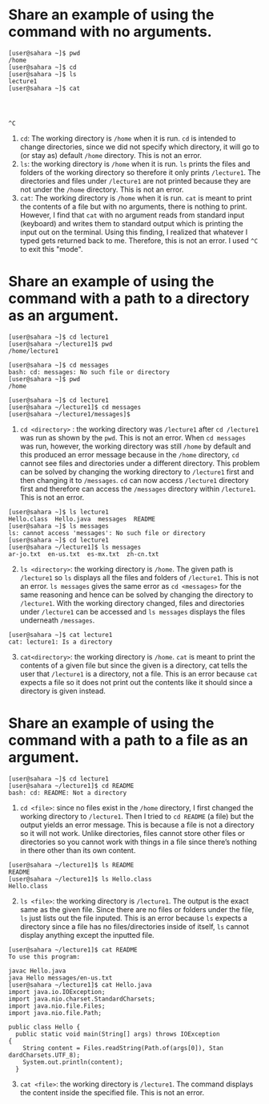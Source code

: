 # Share an example of using the command with no arguments.
```
[user@sahara ~]$ pwd
/home
[user@sahara ~]$ cd
[user@sahara ~]$ ls
lecture1
[user@sahara ~]$ cat




^C
```
1. ```cd```: The working directory is ```/home``` when it is run. ```cd``` is intended to change directories, since we did not specify which directory, it will go to (or stay as) default ```/home``` directory. This is not an error.
2. ```ls```: the working directory is ```/home``` when it is run. ```ls``` prints the files and folders of the working directory so therefore it only prints ```/lecture1```. The directories and files under ```/lecture1``` are not printed because they are not under the ```/home``` directory. This is not an error.
3. ```cat```: The working directory is ```/home``` when it is run. ```cat``` is meant to print the contents of a file but with no arguments, there is nothing to print. However, I find that ```cat``` with no argument reads from standard input (keyboard) and writes them to standard output which is printing the input out on the terminal. Using this finding, I realized that whatever I typed gets returned back to me. Therefore, this is not an error. I used ```^C``` to exit this "mode".


# Share an example of using the command with a path to a directory as an argument.
```
[user@sahara ~]$ cd lecture1
[user@sahara ~/lecture1]$ pwd
/home/lecture1
```
```
[user@sahara ~]$ cd messages
bash: cd: messages: No such file or directory
[user@sahara ~]$ pwd
/home
```
```
[user@sahara ~]$ cd lecture1
[user@sahara ~/lecture1]$ cd messages
[user@sahara ~/lecture1/messages]$ 
```
1. ```cd <directory>``` : the working directory was ```/lecture1``` after ```cd /lecture1``` was run as shown by the ```pwd```. This is not an error. When ```cd messages``` was run, however, the working directory was still ```/home``` by default and this produced an error message because in the ```/home``` directory, ```cd``` cannot see files and directories under a different directory. This problem can be solved by changing the working directory to ```/lecture1``` first and then changing it to ```/messages```. ```cd``` can now access ```/lecture1``` directory first and therefore can access the ```/messages``` directory within ```/lecture1```. This is not an error. 
```
[user@sahara ~]$ ls lecture1
Hello.class  Hello.java  messages  README
[user@sahara ~]$ ls messages
ls: cannot access 'messages': No such file or directory
[user@sahara ~]$ cd lecture1
[user@sahara ~/lecture1]$ ls messages
ar-jo.txt  en-us.txt  es-mx.txt  zh-cn.txt
```
2. ```ls <directory>```: the working directory is ```/home```. The given path is ```/lecture1``` so ```ls``` displays all the files and folders of ```/lecture1```. This is not an error. ```ls messages``` gives the same error as ```cd <messages>``` for the same reasoning and hence can be solved by changing the directory to ```/lecture1```. With the working directory changed, files and directories under ```/lecture1``` can be accessed and ```ls messages``` displays the files underneath ```/messages```. 
```
[user@sahara ~]$ cat lecture1
cat: lecture1: Is a directory
```
3. ```cat<directory>```: the working directory is ```/home```. ```cat``` is meant to print the contents of a given file but since the given is a directory, cat tells the user that ```/lecture1``` is a directory, not a file. This is an error because ```cat``` expects a file so it does not print out the contents like it should since a directory is given instead. 


# Share an example of using the command with a path to a file as an argument.

```
[user@sahara ~]$ cd lecture1
[user@sahara ~/lecture1]$ cd README
bash: cd: README: Not a directory

```
1. ```cd <file>```: since no files exist in the ```/home``` directory, I first changed the working directory to ```/lecture1```. Then I tried to ```cd README``` (a file) but the output yields an error message. This is because a file is not a directory so it will not work. Unlike directories, files cannot store other files or directories so you cannot work with things in a file since there’s nothing in there other than its own content.

```
[user@sahara ~/lecture1]$ ls README
README
[user@sahara ~/lecture1]$ ls Hello.class
Hello.class
```
2. ```ls <file>```: the working directory is ```/lecture1```. The output is the exact same as the given file. Since there are no files or folders under the file, ```ls``` just lists out the file inputed. This is an error because ```ls``` expects a directory since a file has no files/directories inside of itself, ```ls``` cannot display anything except the inputted file. 

```
[user@sahara ~/lecture1]$ cat README
To use this program:

javac Hello.java
java Hello messages/en-us.txt
[user@sahara ~/lecture1]$ cat Hello.java
import java.io.IOException;
import java.nio.charset.StandardCharsets;
import java.nio.file.Files;
import java.nio.file.Path;

public class Hello {
  public static void main(String[] args) throws IOException 
{
    String content = Files.readString(Path.of(args[0]), Stan
dardCharsets.UTF_8);    
    System.out.println(content);
  }
```
3. ```cat <file>```: the working directory is ```/lecture1```. The command displays the content inside the specified file. This is not an error. 

